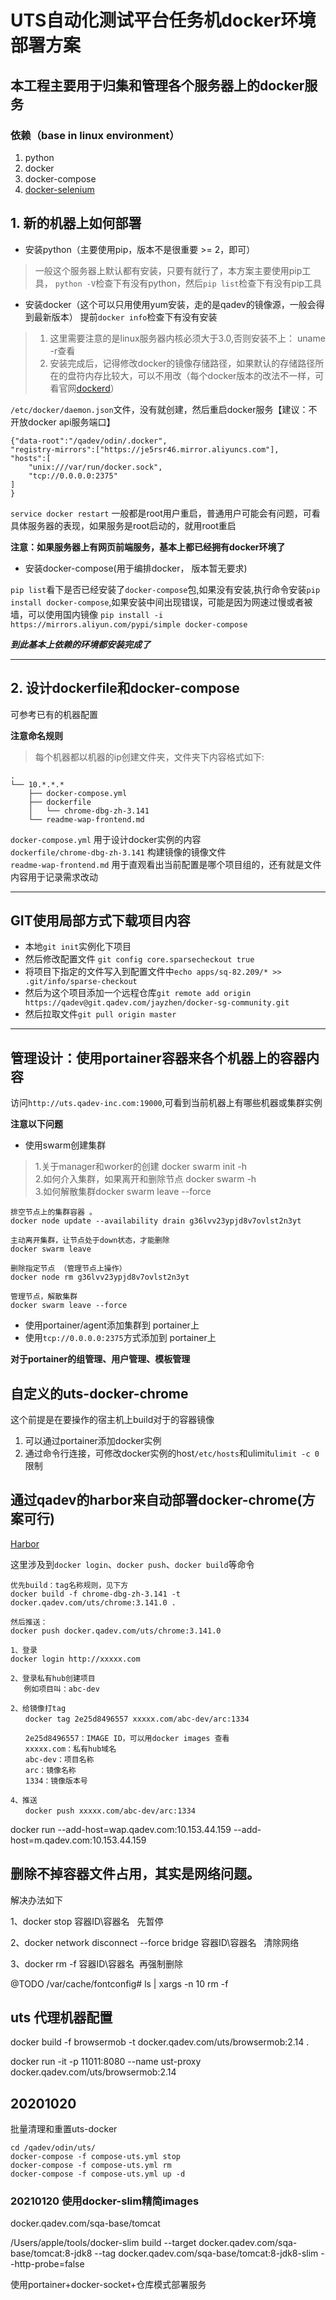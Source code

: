 # UTS自动化测试平台任务机docker环境部署方案

## 本工程主要用于归集和管理各个服务器上的docker服务

### 依赖（base in linux environment）

1. python
2. docker
3. docker-compose
4. [docker-selenium](https://github.com/SeleniumHQ/docker-selenium)

## 1. 新的机器上如何部署

* 安装python（主要使用pip，版本不是很重要 >= 2，即可）
> 一般这个服务器上默认都有安装，只要有就行了，本方案主要使用pip工具，
`python -V`检查下有没有python，然后`pip list`检查下有没有pip工具

* 安装docker（这个可以只用使用yum安装，走的是qadev的镜像源，一般会得到最新版本）
提前`docker info`检查下有没有安装
>1. 这里需要注意的是linux服务器内核必须大于3.0,否则安装不上： uname -r查看
>2. 安装完成后，记得修改docker的镜像存储路径，如果默认的存储路径所在的盘符内存比较大，可以不用改（每个docker版本的改法不一样，可看官网[dockerd](https://docs.docker.com/engine/reference/commandline/dockerd/)）

`/etc/docker/daemon.json`文件，没有就创建，然后重启docker服务【建议：不开放docker api服务端口】

```
{"data-root":"/qadev/odin/.docker",
"registry-mirrors":["https://je5rsr46.mirror.aliyuncs.com"],
"hosts":[
    "unix:///var/run/docker.sock",
    "tcp://0.0.0.0:2375"
]
}
```
`service docker restart` 一般都是root用户重启，普通用户可能会有问题，可看具体服务器的表现，如果服务是root启动的，就用root重启

**注意：如果服务器上有网页前端服务，基本上都已经拥有docker环境了**

* 安装docker-compose(用于编排docker， 版本暂无要求)

`pip list`看下是否已经安装了`docker-compose`包,如果没有安装,执行命令安装`pip install docker-compose`,如果安装中间出现错误，可能是因为网速过慢或者被墙，可以使用国内镜像 `pip install -i https://mirrors.aliyun.com/pypi/simple docker-compose`

***到此基本上依赖的环境都安装完成了***

***

## 2. 设计dockerfile和docker-compose

可参考已有的机器配置

**注意命名规则**
> 每个机器都以机器的ip创建文件夹，文件夹下内容格式如下: 

```
.
└── 10.*.*.*
    ├── docker-compose.yml
    ├── dockerfile
    │   └── chrome-dbg-zh-3.141
    └── readme-wap-frontend.md
```
`docker-compose.yml` 用于设计docker实例的内容  
`dockerfile/chrome-dbg-zh-3.141` 构建镜像的镜像文件  
`readme-wap-frontend.md` 用于直观看出当前配置是哪个项目组的，还有就是文件内容用于记录需求改动

***

## GIT使用局部方式下载项目内容

+ 本地`git init`实例化下项目
+ 然后修改配置文件 `git config core.sparsecheckout true`
+ 将项目下指定的文件写入到配置文件中`echo apps/sq-82.209/* >> .git/info/sparse-checkout`
+ 然后为这个项目添加一个远程仓库`git remote add origin https://qadev@git.qadev.com/jayzhen/docker-sg-community.git`
+ 然后拉取文件`git pull origin master`

***

## 管理设计：使用portainer容器来各个机器上的容器内容

访问`http://uts.qadev-inc.com:19000`,可看到当前机器上有哪些机器或集群实例


**注意以下问题**

* 使用swarm创建集群

>1.关于manager和worker的创建  docker swarm init -h  
2.如何介入集群，如果离开和删除节点 docker swarm -h  
3.如何解散集群docker swarm leave --force

```
排空节点上的集群容器 。
docker node update --availability drain g36lvv23ypjd8v7ovlst2n3yt

主动离开集群，让节点处于down状态，才能删除
docker swarm leave

删除指定节点 （管理节点上操作）
docker node rm g36lvv23ypjd8v7ovlst2n3yt

管理节点，解散集群
docker swarm leave --force
```

* 使用portainer/agent添加集群到 portainer上
* 使用`tcp://0.0.0.0:2375`方式添加到 portainer上

**对于portainer的组管理、用户管理、模板管理**

## 自定义的uts-docker-chrome

这个前提是在要操作的宿主机上build对于的容器镜像

1. 可以通过portainer添加docker实例
2. 通过命令行连接，可修改docker实例的host`/etc/hosts`和ulimit`ulimit -c 0`限制 

## 通过qadev的harbor来自动部署docker-chrome(方案可行)

[Harbor](https://docker.qadev.com/)

这里涉及到`docker login`、`docker push`、`docker build`等命令

```
优先build：tag名称规则，见下方
docker build -f chrome-dbg-zh-3.141 -t docker.qadev.com/uts/chrome:3.141.0 .

然后推送：
docker push docker.qadev.com/uts/chrome:3.141.0
```

```
1、登录
docker login http://xxxxx.com

2、登录私有hub创建项目
   例如项目叫：abc-dev

2、给镜像打tag
　　docker tag 2e25d8496557 xxxxx.com/abc-dev/arc:1334

　　2e25d8496557：IMAGE ID，可以用docker images 查看
　　xxxxx.com：私有hub域名
　　abc-dev：项目名称
　　arc：镜像名称
　　1334：镜像版本号

4、推送
　　docker push xxxxx.com/abc-dev/arc:1334　　
```


docker run --add-host=wap.qadev.com:10.153.44.159 --add-host=m.qadev.com:10.153.44.159 



## 删除不掉容器文件占用，其实是网络问题。

解决办法如下

1、docker stop 容器ID\容器名   先暂停

2、docker network disconnect --force bridge 容器ID\容器名   清除网络

3、docker rm -f 容器ID\容器名  再强制删除


@TODO /var/cache/fontconfig# ls | xargs -n 10 rm -f


## uts 代理机器配置

docker build -f browsermob -t docker.qadev.com/uts/browsermob:2.14 .

docker run -it -p 11011:8080 --name ust-proxy docker.qadev.com/uts/browsermob:2.14 

## 20201020 
批量清理和重置uts-docker

```
cd /qadev/odin/uts/
docker-compose -f compose-uts.yml stop
docker-compose -f compose-uts.yml rm 
docker-compose -f compose-uts.yml up -d
```

### 20210120 使用docker-slim精简images

docker.qadev.com/sqa-base/tomcat

/Users/apple/tools/docker-slim build --target docker.qadev.com/sqa-base/tomcat:8-jdk8 --tag docker.qadev.com/sqa-base/tomcat:8-jdk8-slim --http-probe=false

使用portainer+docker-socket+仓库模式部署服务